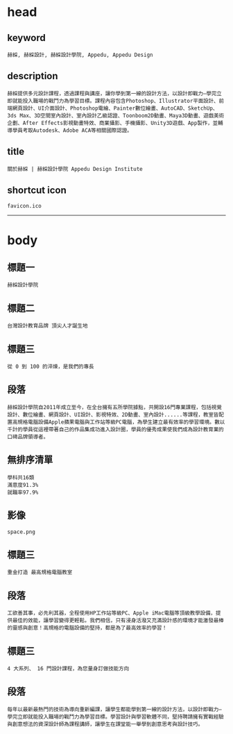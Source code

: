 # head

## keyword
```
赫綵, 赫綵設計, 赫綵設計學院, Appedu, Appedu Design
```

## description
```
赫綵提供多元設計課程，透過課程與講座，讓你學到第一線的設計方法，以設計即戰力—學完立即就能投入職場的戰鬥力為學習目標。課程內容包含Photoshop、Illustrator平面設計、前端網頁設計、UI介面設計、Photoshop電繪、Painter數位繪畫、AutoCAD、SketchUp、3ds Max、3D空間室內設計、室內設計乙級認證、Toonboom2D動畫、Maya3D動畫、遊戲美術企劃、After Effects影視動畫特效、商業攝影、手機攝影、Unity3D遊戲、App製作，並輔導學員考取Autodesk、Adobe ACA等相關國際認證。
```

## title
```
關於赫綵 | 赫綵設計學院 Appedu Design Institute
```

## shortcut icon
```
favicon.ico
```
---
# body

## 標題一
```
赫綵設計學院
```

## 標題二
```
台灣設計教育品牌 頂尖人才誕生地
```

## 標題三
```
從 0 到 100 的淬煉，是我們的專長
```

## 段落
```
赫綵設計學院自2011年成立至今，在全台擁有五所學院據點，共開設16門專業課程，包括視覺設計、數位繪畫、網頁設計、UI設計、影視特效、2D動畫、室內設計......等課程，教室皆配置高規格電腦設備Apple蘋果電腦與工作站等級PC電腦，為學生建立最有效率的學習環境。數以千計的學員從這裡帶著自己的作品集成功進入設計圈，學員的優秀成果使我們成為設計教育業的口碑品牌領導者。
```

## 無排序清單
```
學科共16類
滿意度91.3%
就職率97.9%
```

## 影像
```
space.png
```

## 標題三
```
重金打造 最高規格電腦教室
```

## 段落
```
工欲善其事，必先利其器，全程使用HP工作站等級PC、Apple iMac電腦等頂級教學設備，提供最佳的效能，讓學習變得更輕鬆。我們相信，只有浸身活潑又充滿設計感的環境才能激發最棒的靈感與創意！高規格的電腦設備的堅持，都是為了最高效率的學習！
```

## 標題三
```
4 大系列、 16 門設計課程，為您量身訂做技能方向
```

## 段落
```
每年以最新最熱門的技術為導向重新編課，讓學生都能學到第一線的設計方法，以設計即戰力—學完立即就能投入職場的戰鬥力為學習目標。學習設計與學習軟體不同，堅持聘請擁有實戰經驗與創意想法的資深設計師為課程講師，讓學生在課堂能一舉學到創意思考與設計技巧。
```